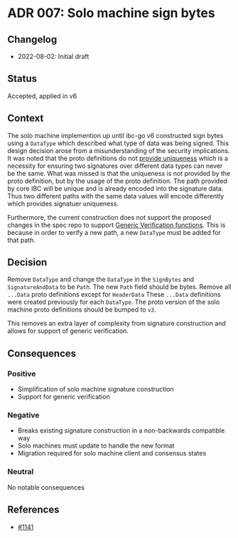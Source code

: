 # ADR 007: Solo machine sign bytes

## Changelog
* 2022-08-02: Initial draft

## Status

Accepted, applied in v6

## Context

The solo machine implemention up until ibc-go v6 constructed sign bytes using a `DataType` which described what type of data was being signed. 
This design decision arose from a misunderstanding of the security implications.
It was noted that the proto definitions do not [provide uniqueness](https://github.com/cosmos/cosmos-sdk/pull/7237#discussion_r484264573) which is a necessity for ensuring two signatures over different data types can never be the same.
What was missed is that the uniqueness is not provided by the proto definition, but by the usage of the proto definition. 
The path provided by core IBC will be unique and is already encoded into the signature data.
Thus two different paths with the same data values will encode differently which provides signatuer uniqueness. 

Furthermore,  the current construction does not support the proposed changes in the spec repo to support [Generic Verification functions](https://github.com/cosmos/ibc/issues/684).
This is because in order to verify a new path, a new `DataType` must be added for that path. 

## Decision

Remove `DataType` and change the `DataType` in the `SignBytes` and `SignatureAndData` to be `Path`. 
The new `Path` field should be bytes. 
Remove all `...Data` proto definitions except for `HeaderData`
These `...Data` definitions were created previously for each `DataType`.
The proto version of the solo machine proto definitions should be bumped to `v3`. 

This removes an extra layer of complexity from signature construction and allows for support of generic verification.

## Consequences

### Positive
- Simplification of solo machine signature construction
- Support for generic verification 

### Negative
- Breaks existing signature construction in a non-backwards compatible way
- Solo machines must update to handle the new format
- Migration required for solo machine client and consensus states

### Neutral
No notable consequences

## References

* [#1141](https://github.com/cosmos/ibc-go/issues/1141)
